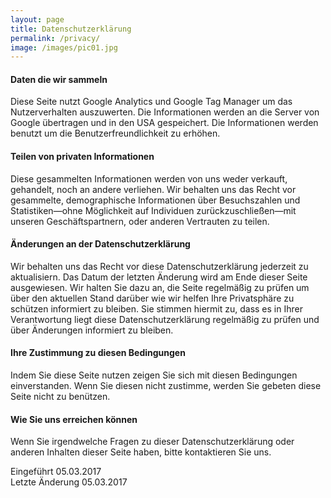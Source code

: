 ```yaml
---
layout: page
title: Datenschutzerklärung
permalink: /privacy/
image: /images/pic01.jpg
---
```


#### Daten die wir sammeln

Diese Seite nutzt Google Analytics und Google Tag Manager um das Nutzerverhalten auszuwerten. Die Informationen werden an die Server von Google übertragen und in den USA gespeichert. Die Informationen werden benutzt um die Benutzerfreundlichkeit zu erhöhen.

#### Teilen von privaten Informationen

Diese gesammelten Informationen werden von uns weder verkauft, gehandelt, noch an andere verliehen. Wir behalten uns das Recht vor gesammelte, demographische Informationen über Besuchszahlen und Statistiken&mdash;ohne Möglichkeit auf Individuen zurückzuschließen&mdash;mit unseren Geschäftspartnern, oder anderen Vertrauten zu teilen.

#### Änderungen an der Datenschutzerklärung

Wir behalten uns das Recht vor diese Datenschutzerklärung jederzeit zu aktualisiern. Das Datum der letzten Änderung wird am Ende dieser Seite ausgewiesen. Wir halten Sie dazu an, die Seite regelmäßig zu prüfen um über den aktuellen Stand darüber wie wir helfen Ihre Privatsphäre zu schützen informiert zu bleiben. Sie stimmen hiermit zu, dass es in Ihrer Verantwortung liegt diese Datenschutzerklärung regelmäßig zu prüfen und über Änderungen informiert zu bleiben.

#### Ihre Zustimmung zu diesen Bedingungen

Indem Sie diese Seite nutzen zeigen Sie sich mit diesen Bedingungen einverstanden. Wenn Sie diesen nicht zustimme, werden Sie gebeten diese Seite nicht zu benützen.

#### Wie Sie uns erreichen können

Wenn Sie irgendwelche Fragen zu dieser Datenschutzerklärung oder anderen Inhalten dieser Seite haben, bitte kontaktieren Sie uns.

Eingeführt 05.03.2017  
Letzte Änderung 05.03.2017
 